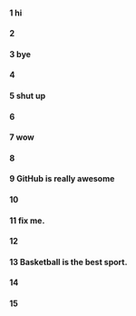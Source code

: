 #### 1 hi
#### 2
#### 3 bye
#### 4
#### 5 shut up
#### 6
#### 7 wow
#### 8
#### 9 GitHub is really awesome
#### 10
#### 11 fix me.
#### 12
#### 13 Basketball is the best sport.
#### 14
#### 15